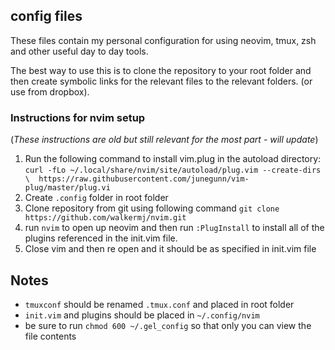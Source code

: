 ## config files

These files contain my personal configuration for using neovim, tmux, zsh and other useful day to day tools.

The best way to use this is to clone the repository to your root folder and then create symbolic links for the relevant files to the relevant folders. (or use from dropbox).

### Instructions for nvim setup 

(_These instructions are old but still relevant for the most part - will update_)

1. Run the following command to install vim.plug in the autoload directory: `curl -fLo ~/.local/share/nvim/site/autoload/plug.vim --create-dirs \ 
https://raw.githubusercontent.com/junegunn/vim-plug/master/plug.vi`
2. Create `.config` folder in root folder
3. Clone repository from git using following command `git clone https://github.com/walkermj/nvim.git`
4. run `nvim` to open up neovim and then run `:PlugInstall` to install all of the plugins referenced in the init.vim file.
5. Close vim and then re open and it should be as specified in init.vim file

## Notes

  * `tmuxconf` should be renamed `.tmux.conf` and placed in root folder
  * `init.vim` and plugins should be placed in `~/.config/nvim`
  * be sure to run `chmod 600 ~/.gel_config` so that only you can view the file contents
